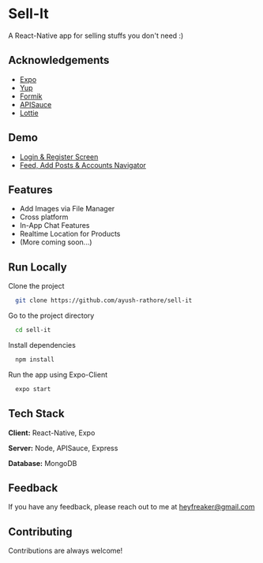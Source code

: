 # Sell-It

A React-Native app for selling stuffs you don't need :)

## Acknowledgements

-   [Expo](https://expo.dev/)
-   [Yup](https://www.npmjs.com/package/yup)
-   [Formik](https://www.npmjs.com/package/formik)
-   [APISauce](https://www.npmjs.com/package/apisauce)
-   [Lottie](https://lottiefiles.com/)

## Demo

-   [Login & Register Screen](https://github.com/ayush-rathore/sell-it/blob/main/demo/Login%20&%20Register.mp4?raw=true)
-   [Feed, Add Posts & Accounts Navigator](https://github.com/ayush-rathore/sell-it/blob/main/demo/Feed,%20Post%20&%20Account.mp4?raw=true)

## Features

-   Add Images via File Manager
-   Cross platform
-   In-App Chat Features
-   Realtime Location for Products
-   (More coming soon...)

## Run Locally

Clone the project

```bash
  git clone https://github.com/ayush-rathore/sell-it
```

Go to the project directory

```bash
  cd sell-it
```

Install dependencies

```bash
  npm install
```

Run the app using Expo-Client

```bash
  expo start
```

## Tech Stack

**Client:** React-Native, Expo

**Server:** Node, APISauce, Express

**Database:** MongoDB

## Feedback

If you have any feedback, please reach out to me at heyfreaker@gmail.com

## Contributing

Contributions are always welcome!
